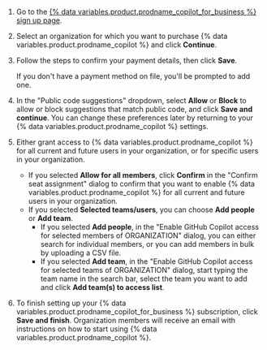 1. Go to the [{% data variables.product.prodname_copilot_for_business %} sign up page](https://github.com/github-copilot/business_signup/choose_business_type).
1. Select an organization for which you want to purchase {% data variables.product.prodname_copilot %} and click **Continue**.
1. Follow the steps to confirm your payment details, then click **Save**.

   If you don't have a payment method on file, you'll be prompted to add one.

1. In the "Public code suggestions" dropdown, select **Allow** or **Block** to allow or block suggestions that match public code, and click **Save and continue**. You can change these preferences later by returning to your {% data variables.product.prodname_copilot %} settings.
1. Either grant access to {% data variables.product.prodname_copilot %} for all current and future users in your organization, or for specific users in your organization.
   - If you selected **Allow for all members**, click **Confirm** in the "Confirm seat assignment" dialog to confirm that you want to enable {% data variables.product.prodname_copilot %} for all current and future users in your organization.
   - If you selected **Selected teams/users**, you can choose **Add people** or **Add team**.
     - If you selected **Add people**, in the "Enable GitHub Copilot access for selected members of ORGANIZATION" dialog, you can either search for individual members, or you can add members in bulk by uploading a CSV file.
     - If you selected **Add team**, in the "Enable GitHub Copilot access for selected teams of ORGANIZATION" dialog, start typing the team name in the search bar, select the team you want to add and click **Add team(s) to access list**.
1. To finish setting up your {% data variables.product.prodname_copilot_for_business %} subscription, click **Save and finish**. Organization members will receive an email with instructions on how to start using {% data variables.product.prodname_copilot %}.
